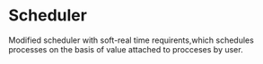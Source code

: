 # Scheduler
Modified scheduler with soft-real time requirents,which schedules processes on the basis of value attached to procceses by user.
